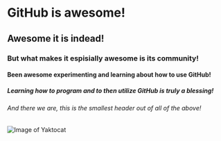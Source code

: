 # GitHub is awesome!
## Awesome it is indead!
### But what makes it espisially awesome is its community!
#### Been awesome experimenting and learning about how to use GitHub!
##### Learning how to program and to then utilize GitHub is truly a blessing!
###### And there we are, this is the smallest header out of all of the above!
![Image of Yaktocat](https://octodex.github.com/images/yaktocat.png)
